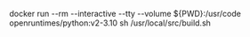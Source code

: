  docker run --rm --interactive --tty --volume ${PWD}:/usr/code openruntimes/python:v2-3.10 sh /usr/local/src/build.sh